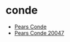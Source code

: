# conde

 * [Pears Conde](../../index/p/pears-conde-20047.json)
 * [Pears Conde 20047](../../index/p/pears-conde-20047.json)
